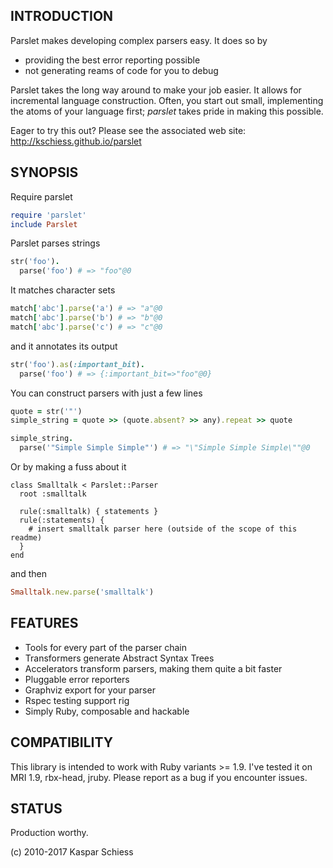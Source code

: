 ## INTRODUCTION

Parslet makes developing complex parsers easy. It does so by

* providing the best error reporting possible
* not generating reams of code for you to debug

Parslet takes the long way around to make your job easier. It allows for
incremental language construction. Often, you start out small, implementing
the atoms of your language first; _parslet_ takes pride in making this
possible.

Eager to try this out? Please see the associated web site:
http://kschiess.github.io/parslet

## SYNOPSIS

Require parslet

```ruby
require 'parslet'
include Parslet
```


Parslet parses strings

```ruby
str('foo').
  parse('foo') # => "foo"@0
```

It matches character sets

```ruby
match['abc'].parse('a') # => "a"@0
match['abc'].parse('b') # => "b"@0
match['abc'].parse('c') # => "c"@0
```

and it annotates its output

```ruby
str('foo').as(:important_bit).
  parse('foo') # => {:important_bit=>"foo"@0}
```

You can construct parsers with just a few lines

```ruby
quote = str('"')
simple_string = quote >> (quote.absent? >> any).repeat >> quote

simple_string.
  parse('"Simple Simple Simple"') # => "\"Simple Simple Simple\""@0
```

Or by making a fuss about it

```
class Smalltalk < Parslet::Parser
  root :smalltalk

  rule(:smalltalk) { statements }
  rule(:statements) {
    # insert smalltalk parser here (outside of the scope of this readme)
  }
end
```

and then

```ruby
Smalltalk.new.parse('smalltalk')
```

## FEATURES

  * Tools for every part of the parser chain
  * Transformers generate Abstract Syntax Trees
  * Accelerators transform parsers, making them quite a bit faster
  * Pluggable error reporters
  * Graphviz export for your parser
  * Rspec testing support rig
  * Simply Ruby, composable and hackable

## COMPATIBILITY

This library is intended to work with Ruby variants >= 1.9. I've tested it on
MRI 1.9, rbx-head, jruby. Please report as a bug if you encounter issues.

## STATUS

Production worthy.

(c) 2010-2017 Kaspar Schiess
